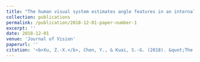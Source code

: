 ```yaml
---
title: "The human visual system estimates angle features in an internal reference frame: A computational and psychophysical study."
collection: publications
permalink: /publication/2018-12-01-paper-number-1
excerpt: ''
date: 2018-12-01
venue: 'Journal of Vision'
paperurl: ''
citation: '<b>Xu, Z.-X.</b>, Chen, Y., & Kuai, S.-G. (2018). &quot;The human visual system estimates angle features in an internal reference frame: A computational and psychophysical study.&quot; <i>Journal of Vision</i>. 18(13):10, 1–11.'
---
```

